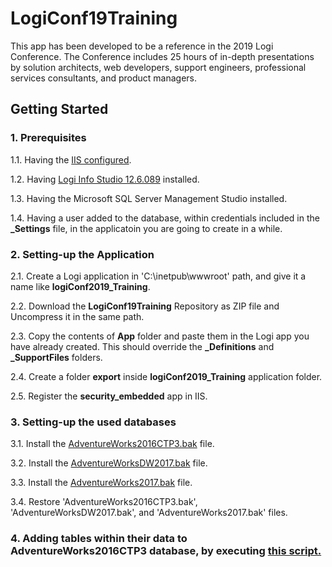 # LogiConf19Training
This app has been developed to be a reference in the 2019 Logi Conference. The Conference includes 25 hours of in-depth presentations by solution architects, web developers, support engineers, professional services consultants, and product managers.

## Getting Started
### 1. Prerequisites
1.1. Having the [IIS configured](https://documentation.logianalytics.com/logiinfov12/content/installing-logi-info-on-windows-10.htm).

1.2. Having [Logi Info Studio 12.6.089](https://documentation.logianalytics.com/logiinfov12/content/installing-logi-info-on-windows-10.htm) installed.

1.3. Having the Microsoft SQL Server Management Studio installed.

1.4. Having a user added to the database, within credentials included in the **_Settings** file, in the applicatoin you are going to create in a while.

### 2. Setting-up the Application
2.1. Create a Logi application in 'C:\inetpub\wwwroot' path, and give it a name like **logiConf2019_Training**.

2.2. Download the **LogiConf19Training** Repository as ZIP file and Uncompress it in the same path.

2.3. Copy the contents of **App** folder and paste them in the Logi app you have already created. This should override the **_Definitions** and **_SupportFiles** folders.

2.4. Create a folder **export** inside **logiConf2019_Training** application folder.

2.5. Register the **security_embedded** app in IIS.  

### 3. Setting-up the used databases
3.1. Install the [AdventureWorks2016CTP3.bak](https://www.microsoft.com/en-us/download/details.aspx?id=49502) file.

3.2. Install the [AdventureWorksDW2017.bak](https://github.com/Microsoft/sql-server-samples/releases/download/adventureworks/AdventureWorksDW2017.bak) file.

3.3. Install the [AdventureWorks2017.bak](https://github.com/microsoft/sql-server-samples/releases) file.

3.4. Restore 'AdventureWorks2016CTP3.bak', 'AdventureWorksDW2017.bak', and 'AdventureWorks2017.bak' files.

### 4. Adding tables within their data to AdventureWorks2016CTP3 database, by executing [this script.](https://gist.github.com/SSukkar/ebac833504f28d27495baeda25783c49)
